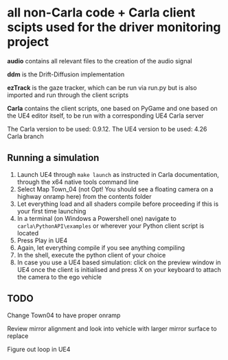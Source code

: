 # all non-Carla code + Carla client scipts used for the driver monitoring project



**audio** contains all relevant files to the creation of the audio signal

**ddm** is the Drift-Diffusion implementation

**ezTrack** is the gaze tracker, which can be run via run.py but is also imported and run through the client scripts

**Carla** contains the client scripts, one based on PyGame and one based on the UE4 editor itself, to be run with a corresponding UE4 Carla server

The Carla version to be used: 0.9.12. The UE4 version to be used: 4.26 Carla branch



Running a simulation
-----------
1. Launch UE4 through `make launch` as instructed in Carla documentation, through the x64 native tools command line 
2. Select Map Town_04 (not Opt! You should see a floating camera on a highway onramp here) from the contents folder
3. Let everything load and all shaders compile before proceeding if this is your first time launching
4. In a terminal (on Windows a Powershell one) navigate to `carla\PythonAPI\examples` or wherever your Python client script is located
5. Press Play in UE4
6. Again, let everything compile if you see anything compiling
7. In the shell, execute the python client of your choice
8. In case you use a UE4 based simulation: click on the preview window in UE4 once the client is initialised and press X on your keyboard to attach the camera to the ego vehicle



TODO
-----------
Change Town04 to have proper onramp

Review mirror alignment and look into vehicle with larger mirror surface to replace 

Figure out loop in UE4
